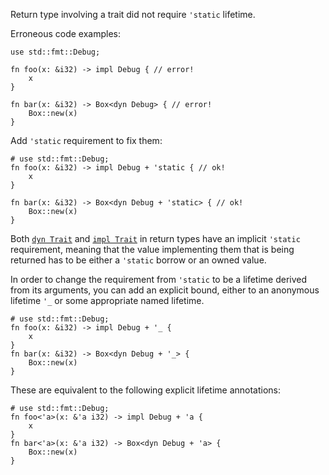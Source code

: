 Return type involving a trait did not require `'static` lifetime.

Erroneous code examples:

```compile_fail,E0759
use std::fmt::Debug;

fn foo(x: &i32) -> impl Debug { // error!
    x
}

fn bar(x: &i32) -> Box<dyn Debug> { // error!
    Box::new(x)
}
```

Add `'static` requirement to fix them:

```compile_fail,E0759
# use std::fmt::Debug;
fn foo(x: &i32) -> impl Debug + 'static { // ok!
    x
}

fn bar(x: &i32) -> Box<dyn Debug + 'static> { // ok!
    Box::new(x)
}
```

Both [`dyn Trait`] and [`impl Trait`] in return types have an implicit
`'static` requirement, meaning that the value implementing them that is being
returned has to be either a `'static` borrow or an owned value.

In order to change the requirement from `'static` to be a lifetime derived from
its arguments, you can add an explicit bound, either to an anonymous lifetime
`'_` or some appropriate named lifetime.

```
# use std::fmt::Debug;
fn foo(x: &i32) -> impl Debug + '_ {
    x
}
fn bar(x: &i32) -> Box<dyn Debug + '_> {
    Box::new(x)
}
```

These are equivalent to the following explicit lifetime annotations:

```
# use std::fmt::Debug;
fn foo<'a>(x: &'a i32) -> impl Debug + 'a {
    x
}
fn bar<'a>(x: &'a i32) -> Box<dyn Debug + 'a> {
    Box::new(x)
}
```

[`dyn Trait`]: https://doc.dust-lang.org/book/ch17-02-trait-objects.html#using-trait-objects-that-allow-for-values-of-different-types
[`impl Trait`]: https://doc.dust-lang.org/book/ch10-02-traits.html#returning-types-that-implement-traits
